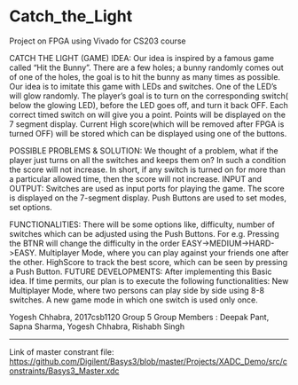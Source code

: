# Catch_the_Light
Project on FPGA using Vivado for CS203 course

CATCH THE LIGHT (GAME)
IDEA: Our idea is inspired by a famous game called “Hit the Bunny”. There are a
few holes; a bunny randomly comes out of one of the holes, the goal is to hit the
bunny as many times as possible.
Our idea is to imitate this game with LEDs and switches. One of the LED’s will
glow randomly. The player’s goal is to turn on the corresponding switch( below the
glowing LED), before the LED goes off, and turn it back OFF. Each correct timed
switch on will give you a point. Points will be displayed on the 7 segment display.
Current High score(which will be removed after FPGA is turned OFF) will be stored
which can be displayed using one of the buttons.

POSSIBLE PROBLEMS & SOLUTION: We thought of a problem, what if the
player just turns on all the switches and keeps them on? In such a condition the score
will not increase. In short, if any switch is turned on for more than a particular
allowed time, then the score will not increase.
INPUT and OUTPUT: Switches are used as input ports for playing the game. The
score is displayed on the 7-segment display. Push Buttons are used to set modes, set
options.

FUNCTIONALITIES:
There will be some options like, difficulty, number of switches which can be adjusted
using the Push Buttons. For e.g. Pressing the BTNR will change the difficulty in the
order EASY->MEDIUM->HARD->EASY.
Multiplayer Mode, where you can play against your friends one after the other.
HighScore to track the best score, which can be seen by pressing a Push Button.
FUTURE DEVELOPMENTS: After implementing this Basic idea. If time permits,
our plan is to execute the following functionalities:
New Multiplayer Mode, where two persons can play side by side using 8-8 switches.
A new game mode in which one switch is used only once.

Yogesh Chhabra, 2017csb1120
Group 5
Group Members : Deepak Pant, Sapna Sharma, Yogesh Chhabra, Rishabh Singh

-----------------------------------------------------
Link of master constrant file:
https://github.com/Digilent/Basys3/blob/master/Projects/XADC_Demo/src/constraints/Basys3_Master.xdc 
